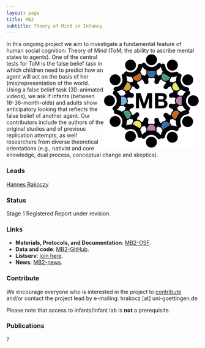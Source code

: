 ```yaml
---
layout: page
title: MB2
subtitle: Theory of Mind in Infancy
---
```


<!--
To-do:
- grant from germany?
- check status;
- publications: where the registred report is archived?
- add collaborators map.
-->

In this ongoing project we aim to investigate a fundamental feature of human social cognition: Theory of Mind (ToM; the ability to ascribe mental states to agents). <img style="float: right;" src="/assets/img/placeholder.png"> One of the central tests for ToM is the false belief task in which children need to predict how an agent will act on the basis of her (mis)representation of the world. Using a false belief task (3D-animated videos), we ask if infants (between 18-36-month-olds) and adults show anticipatory looking that reflects the false belief of another agent. Our contributors include the authors of the original studies and of previous replication attempts, as well researchers from diverse theoretical orientations (e.g., nativist and core knowledge, dual process, conceptual change and skeptics).

### Leads
[Hannes Rakoczy](https://www.psych.uni-goettingen.de/en/development/team/rakoczy-hannes)

### Status
Stage 1 Registered Report under revision.

### Links
* **Materials, Protocols, and Documentation**: [MB2-OSF](https://osf.io/jmuvd/).
* **Data and code**: [MB2-GitHub](https://github.com/manybabies/mb2-analysis).
* **Listserv**: [join here](https://mailman.stanford.edu/mailman/listinfo/manybabies2).
* **News**: [MB2-news]({{site.baseurl}}/tags/#MB2).

### Contribute
We encourage everyone who is interested in the project to [contribute]({{site.baseurl}}/sign_up_log_in/) and/or contact the project lead by e-mailing: hrakocz [at] uni-goettingen.de

Please note that access to infants/infant lab is **not** a prerequisite.

### Publications
?
